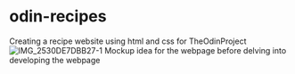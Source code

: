 # odin-recipes
Creating a recipe website using html and css for TheOdinProject
![IMG_2530DE7DBB27-1](https://github.com/user-attachments/assets/08d19412-1448-4dc9-836e-d1fad88f92e9)
Mockup idea for the webpage before delving into developing the webpage
